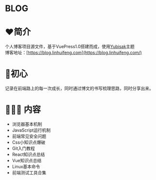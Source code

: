 # BLOG

<a name="a6e78492"></a>
# ❤️简介

个人博客项目源文件，基于VuePress1.0搭建而成，使用[Yubisak](https://github.com/Yubisaki/vuepress-theme-yubisaki)主题<br />博客地址：[https://blog.linhuifeng.com](https://blog.linhuifeng.com/)

<a name="fc22838b"></a>
# 🤔初心

记录在前端路上的每一次成长，同时通过博文的书写梳理思路，同时分享出来。

<a name="310c02c4"></a>
# 🤷🏼‍♂️ 内容

* 浏览器基本机制
* JavaScript运行机制
* 前端常见安全问题
* Css小知识点爆破
* Git入门教程
* React知识点总结
* Vue知识点总结
* Linux基本命令
* 前端测试工具合集


